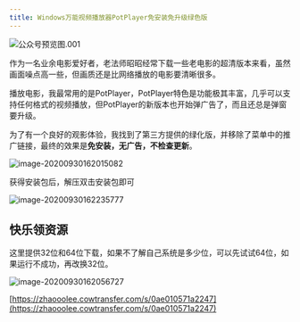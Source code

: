 ```yaml
---
title: Windows万能视频播放器PotPlayer免安装免升级绿色版
---
```


![公众号预览图.001](https://www.v2fy.com/asset/0i/jikemiji/jikemiji-md/2020-09-30-pot.assets/%E5%85%AC%E4%BC%97%E5%8F%B7%E9%A2%84%E8%A7%88%E5%9B%BE.001.jpeg)

作为一名业余电影爱好者，老法师昭昭经常下载一些老电影的超清版本来看，虽然画面噪点高一些，但画质还是比网络播放的电影要清晰很多。

播放电影，我最常用的是PotPlayer，PotPlayer特色是功能极其丰富，几乎可以支持任何格式的视频播放，但PotPlayer的新版本也开始弹广告了，而且还总是弹窗要升级。


为了有一个良好的观影体验，我找到了第三方提供的绿化版，并移除了菜单中的推广链接，最终的效果是**免安装，无广告，不检查更新**。


![image-20200930162015082](https://www.v2fy.com/asset/0i/jikemiji/jikemiji-md/2020-09-30-pot.assets/image-20200930162015082.png)


获得安装包后，解压双击安装包即可


![image-20200930162235777](https://www.v2fy.com/asset/0i/jikemiji/jikemiji-md/2020-09-30-pot.assets/image-20200930162235777.png)



## 快乐领资源


这里提供32位和64位下载，如果不了解自己系统是多少位，可以先试试64位，如果运行不成功，再改换32位。

![image-20200930162056727](https://www.v2fy.com/asset/0i/jikemiji/jikemiji-md/2020-09-30-pot.assets/image-20200930162056727.png)



[https://zhaooolee.cowtransfer.com/s/0ae010571a2247](https://zhaooolee.cowtransfer.com/s/0ae010571a2247)

